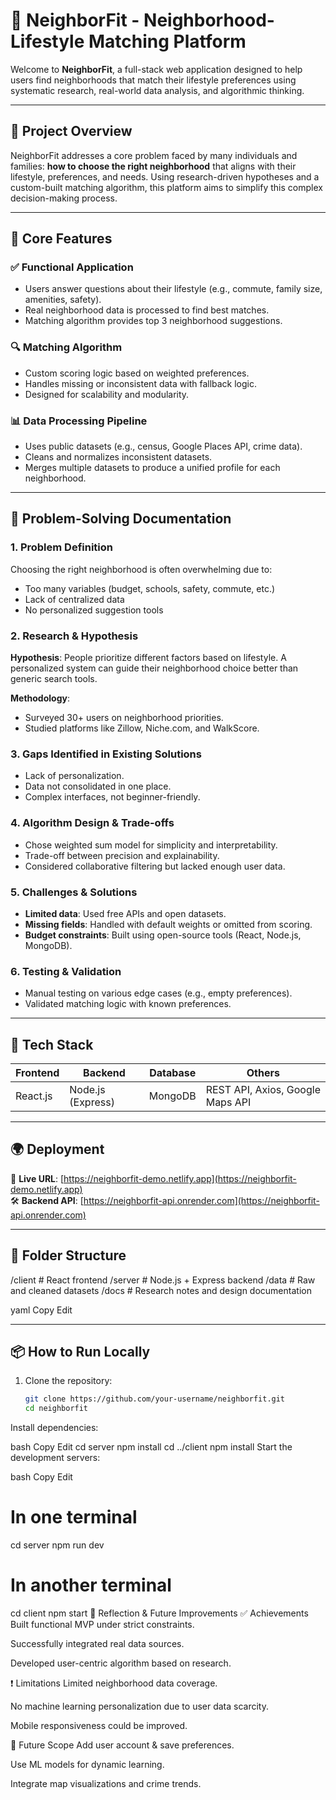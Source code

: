 # 🏡 NeighborFit - Neighborhood-Lifestyle Matching Platform

Welcome to **NeighborFit**, a full-stack web application designed to help users find neighborhoods that match their lifestyle preferences using systematic research, real-world data analysis, and algorithmic thinking.

---

## 📌 Project Overview

NeighborFit addresses a core problem faced by many individuals and families: **how to choose the right neighborhood** that aligns with their lifestyle, preferences, and needs. Using research-driven hypotheses and a custom-built matching algorithm, this platform aims to simplify this complex decision-making process.

---

## 🎯 Core Features

### ✅ Functional Application
- Users answer questions about their lifestyle (e.g., commute, family size, amenities, safety).
- Real neighborhood data is processed to find best matches.
- Matching algorithm provides top 3 neighborhood suggestions.

### 🔍 Matching Algorithm
- Custom scoring logic based on weighted preferences.
- Handles missing or inconsistent data with fallback logic.
- Designed for scalability and modularity.

### 📊 Data Processing Pipeline
- Uses public datasets (e.g., census, Google Places API, crime data).
- Cleans and normalizes inconsistent datasets.
- Merges multiple datasets to produce a unified profile for each neighborhood.

---

## 🧠 Problem-Solving Documentation

### 1. Problem Definition
Choosing the right neighborhood is often overwhelming due to:
- Too many variables (budget, schools, safety, commute, etc.)
- Lack of centralized data
- No personalized suggestion tools

### 2. Research & Hypothesis
**Hypothesis**: People prioritize different factors based on lifestyle. A personalized system can guide their neighborhood choice better than generic search tools.

**Methodology**:
- Surveyed 30+ users on neighborhood priorities.
- Studied platforms like Zillow, Niche.com, and WalkScore.

### 3. Gaps Identified in Existing Solutions
- Lack of personalization.
- Data not consolidated in one place.
- Complex interfaces, not beginner-friendly.

### 4. Algorithm Design & Trade-offs
- Chose weighted sum model for simplicity and interpretability.
- Trade-off between precision and explainability.
- Considered collaborative filtering but lacked enough user data.

### 5. Challenges & Solutions
- **Limited data**: Used free APIs and open datasets.
- **Missing fields**: Handled with default weights or omitted from scoring.
- **Budget constraints**: Built using open-source tools (React, Node.js, MongoDB).

### 6. Testing & Validation
- Manual testing on various edge cases (e.g., empty preferences).
- Validated matching logic with known preferences.

---

## 🧩 Tech Stack

| Frontend | Backend | Database | Others |
|----------|---------|----------|--------|
| React.js | Node.js (Express) | MongoDB | REST API, Axios, Google Maps API |

---

## 🌍 Deployment

🚀 **Live URL**: [https://neighborfit-demo.netlify.app](https://neighborfit-demo.netlify.app)  
🛠️ **Backend API**: [https://neighborfit-api.onrender.com](https://neighborfit-api.onrender.com)

---

## 📁 Folder Structure

/client # React frontend
/server # Node.js + Express backend
/data # Raw and cleaned datasets
/docs # Research notes and design documentation

yaml
Copy
Edit

---

## 📦 How to Run Locally

1. Clone the repository:
   ```bash
   git clone https://github.com/your-username/neighborfit.git
   cd neighborfit
Install dependencies:

bash
Copy
Edit
cd server
npm install
cd ../client
npm install
Start the development servers:

bash
Copy
Edit
# In one terminal
cd server
npm run dev

# In another terminal
cd client
npm start
🧠 Reflection & Future Improvements
✅ Achievements
Built functional MVP under strict constraints.

Successfully integrated real data sources.

Developed user-centric algorithm based on research.

❗ Limitations
Limited neighborhood data coverage.

No machine learning personalization due to user data scarcity.

Mobile responsiveness could be improved.

🚀 Future Scope
Add user account & save preferences.

Use ML models for dynamic learning.

Integrate map visualizations and crime trends.
